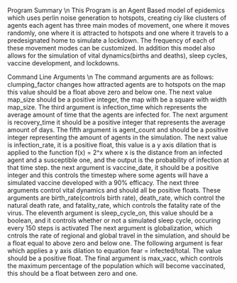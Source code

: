 Program Summary \n
This Program is an Agent Based model of epidemics which uses perlin noise generation to hotspots, creating ciy like clusters of agents each agent has three main modes of movement, one where it moves randomly, one where it is attracted to hotspots and 
one where it travels to a predesignated home to simulate a lockdown. The frequency of each of these movement modes can be customized. In addition this model also allows for the simulation of vital dynamics(births and deaths), sleep cycles, vaccine 
development, and lockdowns.

Command Line Arguments \n
The command arguments are as follows: clumping_factor changes how attracted agents are to hotspots on the map this value should be a float above zero and below one. The next value map_size should be a positive integer, the map with be a square with width
map_size. The third argument is infection_time which represents the average amount of time that the agents are infected for. The next argument is recovery_time it should be a positive integer that represents the average amount of days. The fifth 
argument is agent_count and should be a positive integer representing the amount of agents in the simulation. The next value is infection_rate, it is a positive float, this value is a y axis dilation that is applied to the function f(x) = 2^x where x is 
the distance from an infected agent and a susceptible one, and the output is the probability of infection at that time step. the next argument is vaccine_date, it should be a positive integer and this controls the timestep where some agents will have a
simulated vaccine developed with a 90% efficacy. The next three arguments control vital dynamics and should all be positive floats. These arguments are birth_rate(controls birth rate), death_rate, which control the natural death rate, and fatality_rate,
which controls the fatality rate of the virus. The eleventh argument is sleep_cycle_on, this value should be a boolean, and it controls whether or not a simulated sleep cycle, occuring every 150 steps is activated
The next argument is globalization, which cntrols the rate of regional and global travel in the simulation, and should be a float equal to above zero and below one. The following argument is fear which applies a y axis dilation to equation 
fear = infected/total. The value should be a positive float. The final argument is max_vacc, which controls the maximum percentage of the population which will become vaccinated, this should be a float between zero and one.
